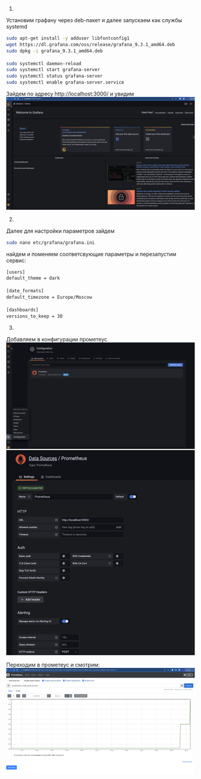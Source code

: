 1. 
Установим графану через deb-пакет и далее запускаем как службы systemd

```bash
sudo apt-get install -y adduser libfontconfig1
wget https://dl.grafana.com/oss/release/grafana_9.3.1_amd64.deb
sudo dpkg -i grafana_9.3.1_amd64.deb

sudo systemctl daemon-reload 
sudo systemctl start grafana-server 
sudo systemctl status grafana-server 
sudo systemctl enable grafana-server.service 
```
Зайдем по адресу http://localhost:3000/ и увидим 
![1](1.png)

2. 
Далее для настройки параметров зайдем
```bash
sudo nano etc/grafana/grafana.ini
```
найдем и поменяем соответсвующие параметры и перезапустим сервис: 
```bash
[users]
default_theme = dark

[date_formats]
default_timezone = Europe/Moscow

[dashboards]
versions_to_keep = 30
```
3. 
Добавляем в конфигурации прометеус
![2](2.png)
![3](3.png)

Переходим в прометеус и смотрим: ![4](4.png)